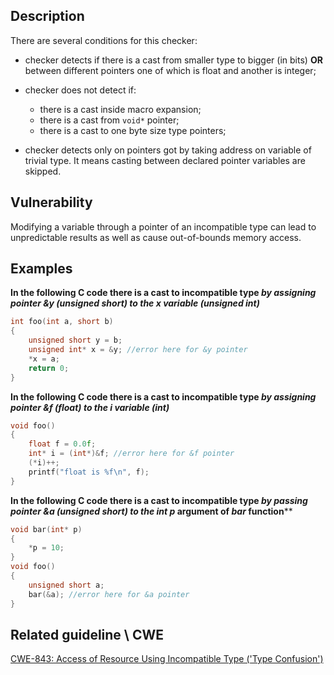 ## Description

There are several conditions for this checker:

* checker detects if there is a cast from smaller type to bigger (in bits) **OR** between different pointers one of which is float and another is integer;
* checker does not detect if:

    + there is a cast inside macro expansion;
    + there is a cast from `void*` pointer;
    + there is a cast to one byte size type pointers;
* checker detects only on pointers got by taking address on variable of trivial type. It means casting between declared pointer variables are skipped.

## Vulnerability

Modifying a variable through a pointer of an incompatible type can lead to unpredictable results as well as cause out-of-bounds memory access.

## Examples

**In the following C code there is a cast to incompatible type **by assigning pointer *&y* (unsigned short*) to the *x* variable (**unsigned int*)****

```cpp
int foo(int a, short b)
{
    unsigned short y = b;
    unsigned int* x = &y; //error here for &y pointer
    *x = a;
    return 0;
}
```

****In the following C code there is a cast to incompatible type **by assigning pointer *&f* (float*) to the *i* variable (**int*)******

```cpp
void foo()
{
    float f = 0.0f;
    int* i = (int*)&f; //error here for &f pointer
    (*i)++;
    printf("float is %f\n", f);
}
```

******In the following C code there is a cast to incompatible type **by passing pointer *&a* (unsigned short*) to the int* *p* argument of *bar* function********

```cpp
void bar(int* p)
{
    *p = 10;
}
void foo()
{
    unsigned short a;
    bar(&a); //error here for &a pointer
}
```

## Related guideline \ CWE

[CWE-843: Access of Resource Using Incompatible Type ('Type Confusion')](https://cwe.mitre.org/data/definitions/843.md)
